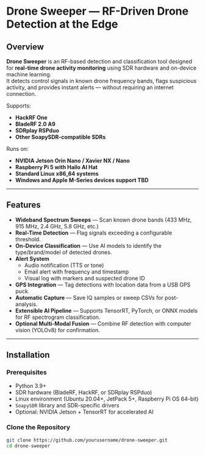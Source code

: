 # Drone Sweeper — RF-Driven Drone Detection at the Edge

## Overview
**Drone Sweeper** is an RF-based detection and classification tool designed for **real-time drone activity monitoring** using SDR hardware and on-device machine learning.  
It detects control signals in known drone frequency bands, flags suspicious activity, and provides instant alerts — without requiring an internet connection.

Supports:
- **HackRF One**
- **BladeRF 2.0 A9**
- **SDRplay RSPduo**
- **Other SoapySDR-compatible SDRs**

Runs on:
- **NVIDIA Jetson Orin Nano / Xavier NX / Nano**
- **Raspberry Pi 5 with Hailo AI Hat**
- **Standard Linux x86_64 systems**
- **Windows and Apple M-Series devices support TBD**

---

## Features
- **Wideband Spectrum Sweeps** — Scan known drone bands (433 MHz, 915 MHz, 2.4 GHz, 5.8 GHz, etc.)
- **Real-Time Detection** — Flag signals exceeding a configurable threshold.
- **On-Device Classification** — Use AI models to identify the type/brand/model of detected drones.
- **Alert System**
  - Audio notification (TTS or tone)
  - Email alert with frequency and timestamp
  - Visual log with markers and suspected drone ID
- **GPS Integration** — Tag detections with location data from a USB GPS puck.
- **Automatic Capture** — Save IQ samples or sweep CSVs for post-analysis.
- **Extensible AI Pipeline** — Supports TensorRT, PyTorch, or ONNX models for RF spectrogram classification.
- **Optional Multi-Modal Fusion** — Combine RF detection with computer vision (YOLOv8) for confirmation.

---

## Installation

### Prerequisites
- Python 3.9+
- SDR hardware (BladeRF, HackRF, or SDRplay RSPduo)
- Linux environment (Ubuntu 20.04+, JetPack 5+, Raspberry Pi OS 64-bit)
- `SoapySDR` library and SDR-specific drivers
- Optional: NVIDIA Jetson + TensorRT for accelerated AI

### Clone the Repository
```bash
git clone https://github.com/yourusername/drone-sweeper.git
cd drone-sweeper
